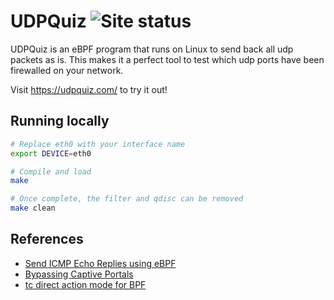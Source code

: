 # UDPQuiz ![Site status](https://github.com/radiantly/udpquiz/actions/workflows/site.yml/badge.svg)

UDPQuiz is an eBPF program that runs on Linux to send back all udp packets as is. This makes it a perfect tool to test which udp ports have been firewalled on your network.

Visit https://udpquiz.com/ to try it out!

## Running locally

```sh
# Replace eth0 with your interface name
export DEVICE=eth0

# Compile and load
make

# Once complete, the filter and qdisc can be removed
make clean
```

## References

- [Send ICMP Echo Replies using eBPF](https://fnordig.de/2017/03/04/send-icmp-echo-replies-using-ebpf/)
- [Bypassing Captive Portals](https://blog.chebro.dev/posts/bypassing-captive-portals)
- [tc direct action mode for BPF](https://qmonnet.github.io/whirl-offload/2020/04/11/tc-bpf-direct-action/)
